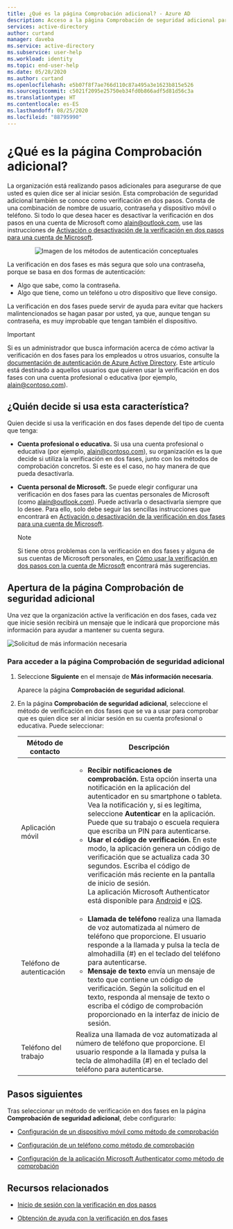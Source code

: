 ```yaml
---
title: ¿Qué es la página Comprobación adicional? - Azure AD
description: Acceso a la página Comprobación de seguridad adicional para la comprobación en dos fases
services: active-directory
author: curtand
manager: daveba
ms.service: active-directory
ms.subservice: user-help
ms.workload: identity
ms.topic: end-user-help
ms.date: 05/28/2020
ms.author: curtand
ms.openlocfilehash: e5b07f8f7ae766d110c87a495a3e1623b815e526
ms.sourcegitcommit: c5021f2095e25750eb34fd0b866adf5d81d56c3a
ms.translationtype: HT
ms.contentlocale: es-ES
ms.lasthandoff: 08/25/2020
ms.locfileid: "88795990"
---
```

# <a name="what-is-the-additional-verification-page"></a>¿Qué es la página Comprobación adicional?

La organización está realizando pasos adicionales para asegurarse de que usted es quien dice ser al iniciar sesión. Esta comprobación de seguridad adicional también se conoce como verificación en dos pasos. Consta de una combinación de nombre de usuario, contraseña y dispositivo móvil o teléfono. Si todo lo que desea hacer es desactivar la verificación en dos pasos en una cuenta de Microsoft como alain@outlook.com, use las instrucciones de [Activación o desactivación de la verificación en dos pasos para una cuenta de Microsoft](https://support.microsoft.com/help/4028586/microsoft-account-turning-two-step-verification-on-or-off).

<center>

![Imagen de los métodos de autenticación conceptuales](../authentication/media/concept-mfa-howitworks/methods.png)</center>

La verificación en dos fases es más segura que solo una contraseña, porque se basa en dos formas de autenticación:

- Algo que sabe, como la contraseña.
- Algo que tiene, como un teléfono u otro dispositivo que lleve consigo.

La verificación en dos fases puede servir de ayuda para evitar que hackers malintencionados se hagan pasar por usted, ya que, aunque tengan su contraseña, es muy improbable que tengan también el dispositivo.

>[!Important]
>Si es un administrador que busca información acerca de cómo activar la verificación en dos fases para los empleados u otros usuarios, consulte la [documentación de autenticación de Azure Active Directory](../authentication/index.yml). Este artículo está destinado a aquellos usuarios que quieren usar la verificación en dos fases con una cuenta profesional o educativa (por ejemplo, alain@contoso.com).

## <a name="who-decides-if-you-use-this-feature"></a>¿Quién decide si usa esta característica?

Quien decide si usa la verificación en dos fases depende del tipo de cuenta que tenga:

- **Cuenta profesional o educativa.** Si usa una cuenta profesional o educativa (por ejemplo, alain@contoso.com), su organización es la que decide si utiliza la verificación en dos fases, junto con los métodos de comprobación concretos. Si este es el caso, no hay manera de que pueda desactivarla.

- **Cuenta personal de Microsoft.** Se puede elegir configurar una verificación en dos fases para las cuentas personales de Microsoft (como alain@outlook.com). Puede activarla o desactivarla siempre que lo desee. Para ello, solo debe seguir las sencillas instrucciones que encontrará en [Activación o desactivación de la verificación en dos fases para una cuenta de Microsoft](https://support.microsoft.com/help/4028586/microsoft-account-turning-two-step-verification-on-or-off).

    >[!Note]
    >Si tiene otros problemas con la verificación en dos fases y alguna de sus cuentas de Microsoft personales, en [Cómo usar la verificación en dos pasos con la cuenta de Microsoft](https://support.microsoft.com/help/12408/microsoft-account-how-to-use-two-step-verification) encontrará más sugerencias.

## <a name="open-the-additional-security-verification-page"></a>Apertura de la página Comprobación de seguridad adicional

Una vez que la organización active la verificación en dos fases, cada vez que inicie sesión recibirá un mensaje que le indicará que proporcione más información para ayudar a mantener su cuenta segura.

![Solicitud de más información necesaria](media/multi-factor-authentication-verification-methods/multi-factor-authentication-initial-prompt.png)

### <a name="to-access-the-additional-security-verification-page"></a>Para acceder a la página Comprobación de seguridad adicional

1. Seleccione **Siguiente** en el mensaje de **Más información necesaria**.

    Aparece la página **Comprobación de seguridad adicional**.

2. En la página **Comprobación de seguridad adicional**, seleccione el método de verificación en dos fases que se va a usar para comprobar que es quien dice ser al iniciar sesión en su cuenta profesional o educativa. Puede seleccionar:

    | Método de contacto | Descripción |
    | --- | --- |
    | Aplicación móvil | <ul><li>**Recibir notificaciones de comprobación.** Esta opción inserta una notificación en la aplicación del autenticador en su smartphone o tableta. Vea la notificación y, si es legítima, seleccione **Autenticar** en la aplicación. Puede que su trabajo o escuela requiera que escriba un PIN para autenticarse.</li><li>**Usar el código de verificación.** En este modo, la aplicación genera un código de verificación que se actualiza cada 30 segundos. Escriba el código de verificación más reciente en la pantalla de inicio de sesión.<br>La aplicación Microsoft Authenticator está disponible para [Android](https://go.microsoft.com/fwlink/?linkid=866594) e [iOS](https://go.microsoft.com/fwlink/?linkid=866594).</li></ul> |
    | Teléfono de autenticación | <ul><li>**Llamada de teléfono** realiza una llamada de voz automatizada al número de teléfono que proporcione. El usuario responde a la llamada y pulsa la tecla de almohadilla (#) en el teclado del teléfono para autenticarse.</li><li>**Mensaje de texto** envía un mensaje de texto que contiene un código de verificación. Según la solicitud en el texto, responda al mensaje de texto o escriba el código de comprobación proporcionado en la interfaz de inicio de sesión.</li></ul> |
    | Teléfono del trabajo | Realiza una llamada de voz automatizada al número de teléfono que proporcione. El usuario responde a la llamada y pulsa la tecla de almohadilla (#) en el teclado del teléfono para autenticarse. |

## <a name="next-steps"></a>Pasos siguientes

Tras seleccionar un método de verificación en dos fases en la página **Comprobación de seguridad adicional**, debe configurarlo:

- [Configuración de un dispositivo móvil como método de comprobación](multi-factor-authentication-setup-phone-number.md)

- [Configuración de un teléfono como método de comprobación](multi-factor-authentication-setup-office-phone.md)

- [Configuración de la aplicación Microsoft Authenticator como método de comprobación](multi-factor-authentication-setup-auth-app.md)

## <a name="related-resources"></a>Recursos relacionados

- [Inicio de sesión con la verificación en dos pasos](multi-factor-authentication-end-user-signin.md)

- [Obtención de ayuda con la verificación en dos fases](multi-factor-authentication-end-user-troubleshoot.md)